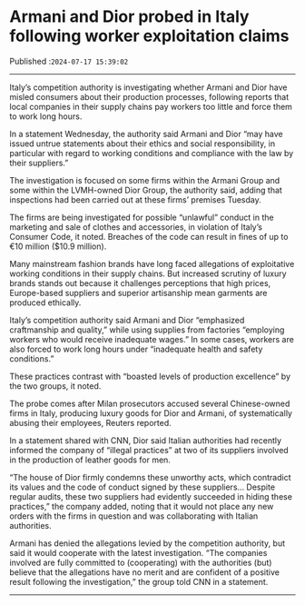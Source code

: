 # Armani and Dior probed in Italy following worker exploitation claims

Published :`2024-07-17 15:39:02`

---

Italy’s competition authority is investigating whether Armani and Dior have misled consumers about their production processes, following reports that local companies in their supply chains pay workers too little and force them to work long hours.

In a statement Wednesday, the authority said Armani and Dior “may have issued untrue statements about their ethics and social responsibility, in particular with regard to working conditions and compliance with the law by their suppliers.”

The investigation is focused on some firms within the Armani Group and some within the LVMH-owned Dior Group, the authority said, adding that inspections had been carried out at these firms’ premises Tuesday.

The firms are being investigated for possible “unlawful” conduct in the marketing and sale of clothes and accessories, in violation of Italy’s Consumer Code, it noted. Breaches of the code can result in fines of up to €10 million ($10.9 million).

Many mainstream fashion brands have long faced allegations of exploitative working conditions in their supply chains. But increased scrutiny of luxury brands stands out because it challenges perceptions that high prices, Europe-based suppliers and superior artisanship mean garments are produced ethically.

Italy’s competition authority said Armani and Dior “emphasized craftmanship and quality,” while using supplies from factories “employing workers who would receive inadequate wages.” In some cases, workers are also forced to work long hours under “inadequate health and safety conditions.”

These practices contrast with “boasted levels of production excellence” by the two groups, it noted.

The probe comes after Milan prosecutors accused several Chinese-owned firms in Italy, producing luxury goods for Dior and Armani, of systematically abusing their employees, Reuters reported.

In a statement shared with CNN, Dior said Italian authorities had recently informed the company of “illegal practices” at two of its suppliers involved in the production of leather goods for men.

“The house of Dior firmly condemns these unworthy acts, which contradict its values and the code of conduct signed by these suppliers… Despite regular audits, these two suppliers had evidently succeeded in hiding these practices,” the company added, noting that it would not place any new orders with the firms in question and was collaborating with Italian authorities.

Armani has denied the allegations levied by the competition authority, but said it would cooperate with the latest investigation. “The companies involved are fully committed to (cooperating) with the authorities (but) believe that the allegations have no merit and are confident of a positive result following the investigation,” the group told CNN in a statement.

---

